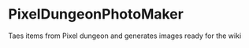 PixelDungeonPhotoMaker
======================

Taes items from Pixel dungeon and generates images ready for the wiki
